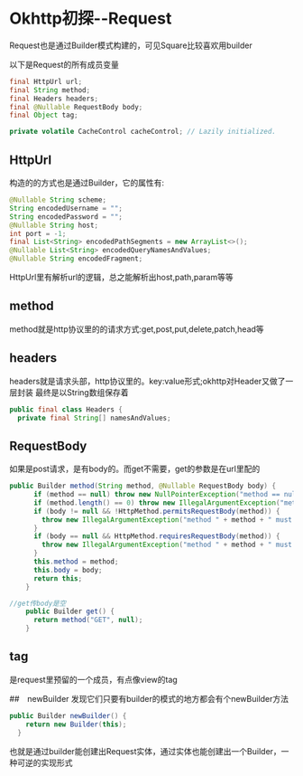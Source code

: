 # Okhttp初探--Request
Request也是通过Builder模式构建的，可见Square比较喜欢用builder

以下是Request的所有成员变量
```java
final HttpUrl url;
final String method;
final Headers headers;
final @Nullable RequestBody body;
final Object tag;

private volatile CacheControl cacheControl; // Lazily initialized.


```
## HttpUrl
构造的的方式也是通过Builder，它的属性有:

```java
@Nullable String scheme;
String encodedUsername = "";
String encodedPassword = "";
@Nullable String host;
int port = -1;
final List<String> encodedPathSegments = new ArrayList<>();
@Nullable List<String> encodedQueryNamesAndValues;
@Nullable String encodedFragment;

```

HttpUrl里有解析url的逻辑，总之能解析出host,path,param等等

## method
method就是http协议里的的请求方式:get,post,put,delete,patch,head等

## headers

headers就是请求头部，http协议里的。key:value形式;okhttp对Header又做了一层封装
最终是以String数组保存着
```java
public final class Headers {
  private final String[] namesAndValues;


```

## RequestBody

如果是post请求，是有body的。而get不需要，get的参数是在url里配的

```java
public Builder method(String method, @Nullable RequestBody body) {
      if (method == null) throw new NullPointerException("method == null");
      if (method.length() == 0) throw new IllegalArgumentException("method.length() == 0");
      if (body != null && !HttpMethod.permitsRequestBody(method)) {
        throw new IllegalArgumentException("method " + method + " must not have a request body.");
      }
      if (body == null && HttpMethod.requiresRequestBody(method)) {
        throw new IllegalArgumentException("method " + method + " must have a request body.");
      }
      this.method = method;
      this.body = body;
      return this;
    }


```

```java
//get传body是空
    public Builder get() {
      return method("GET", null);
    }

```

## tag

是request里预留的一个成员，有点像view的tag

##　newBuilder
发现它们只要有builder的模式的地方都会有个newBuilder方法
```java
public Builder newBuilder() {
    return new Builder(this);
  }

```

也就是通过builder能创建出Request实体，通过实体也能创建出一个Builder，一种可逆的实现形式



